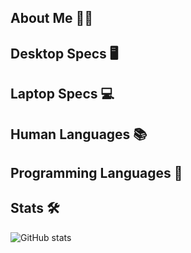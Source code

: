 ## About Me 🤦‍♂️

## Desktop Specs 🖥

## Laptop Specs 💻

## Human Languages 📚

## Programming Languages 📀

## Stats 🛠
![GitHub stats](https://github-readme-stats.vercel.app/api?username=wowitswhitford&count_private=true&show_icons=true&theme=radical)

